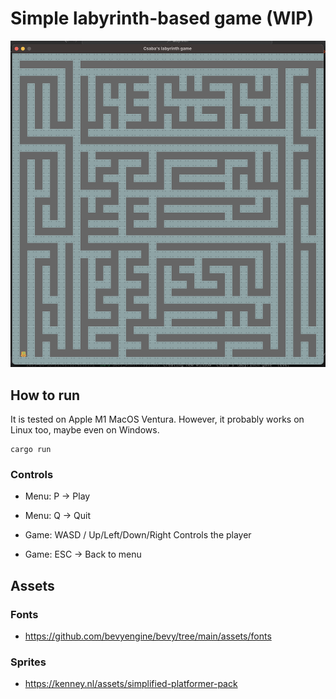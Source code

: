 # Simple labyrinth-based game (WIP)

![Gameplay screenshot](docs/imgs/labyrinth-game-screen.png)

## How to run

It is tested on Apple M1 MacOS Ventura.
However, it probably works on Linux too, maybe even on Windows.

```
cargo run
```

### Controls
- Menu: P -> Play
- Menu: Q -> Quit

- Game: WASD / Up/Left/Down/Right Controls the player
- Game: ESC -> Back to menu


## Assets

### Fonts
- https://github.com/bevyengine/bevy/tree/main/assets/fonts

### Sprites
- https://kenney.nl/assets/simplified-platformer-pack
